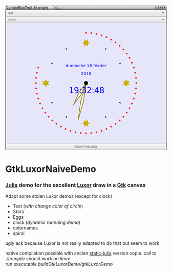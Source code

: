![splash image](images/GtkLuxorDemoApp.png)    
# GtkLuxorNaiveDemo
### [Julia](https://julialang.org/) demo for the excellent  [Luxor](https://github.com/JuliaGraphics/Luxor.jl) draw in a [Gtk](https://github.com/JuliaGraphics/Gtk.jl) canvas

Adapt some stolen Luxor demos (except for clock)   
- Text (_with change color of circle_)  
- Stars  
- Eggs      
- clock (_dynamic runnning demo_)
- colornames
- spiral

ugly ack because Luxor is not really adapted to do that but seem to work


native compilation possible with ancien [static-julia](https://github.com/JuliaComputing/static-julia) version copie. call to *./compile* should work on *linux*    
run executable *buildGtkLuxorDemo/gtkLuxorDemo*
